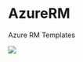 # AzureRM
Azure RM Templates

<a href="https://portal.azure.com/#create/Microsoft.Template/uri/https%3A%2F%2Fraw.githubusercontent.com%2FJTC127%2FAzureRM%2Fmaster%2FNewAzureRMDomainJoinTest" rel="nofollow">
    <img src="https://camo.githubusercontent.com/9285dd3998997a0835869065bb15e5d500475034/687474703a2f2f617a7572656465706c6f792e6e65742f6465706c6f79627574746f6e2e706e67" data-canonical-src="http://azuredeploy.net/deploybutton.png" style="max-width:100%;"> 
